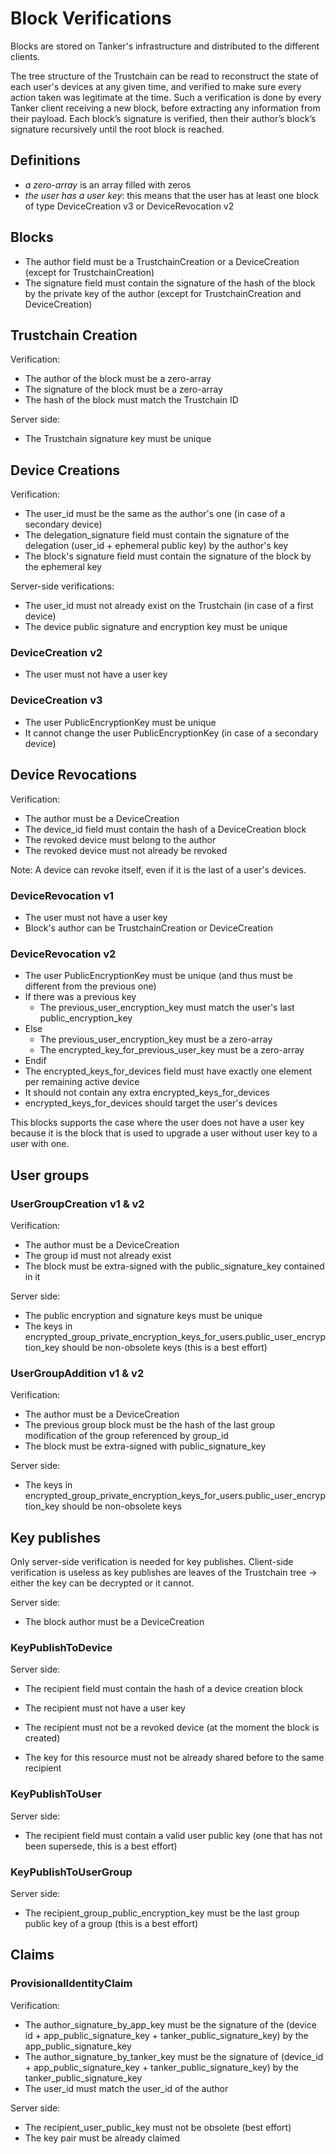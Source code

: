 # Block Verifications

Blocks are stored on Tanker's infrastructure and distributed to the different clients.

The tree structure of the Trustchain can be read to reconstruct the state of each user's devices at any given time, and verified to make sure every action taken was legitimate at the time. Such a verification is done by every Tanker client receiving a new block, before extracting any information from their payload. Each block’s signature is verified, then their author’s block’s signature recursively until the root block is reached.

## Definitions

- *a zero-array* is an array filled with zeros
- *the user has a user key*: this means that the user has at least one block of type DeviceCreation v3 or DeviceRevocation v2

## Blocks

- The author field must be a TrustchainCreation or a DeviceCreation (except for TrustchainCreation)
- The signature field must contain the signature of the hash of the block by the private key of the author (except for TrustchainCreation and DeviceCreation)

## Trustchain Creation

Verification:

- The author of the block must be a zero-array
- The signature of the block must be a zero-array
- The hash of the block must match the Trustchain ID

Server side:

- The Trustchain signature key must be unique

## Device Creations

Verification:

- The user_id must be the same as the author's one (in case of a secondary device)
- The delegation_signature field must contain the signature of the delegation (user_id + ephemeral public key) by the author's key
- The block's signature field must contain the signature of the block by the ephemeral key

Server-side verifications:

- The user_id must not already exist on the Trustchain (in case of a first device)
- The device public signature and encryption key must be unique

### DeviceCreation v2

- The user must not have a user key

### DeviceCreation v3

- The user PublicEncryptionKey must be unique
- It cannot change the user PublicEncryptionKey (in case of a secondary device)

## Device Revocations

Verification:

- The author must be a DeviceCreation
- The device_id field must contain the hash of a DeviceCreation block
- The revoked device must belong to the author
- The revoked device must not already be revoked

Note: A device can revoke itself, even if it is the last of a user's devices.

### DeviceRevocation v1

- The user must not have a user key
- Block's author can be TrustchainCreation or DeviceCreation

### DeviceRevocation v2

- The user PublicEncryptionKey must be unique (and thus must be different from the previous one)
- If there was a previous key
  - The previous_user_encryption_key must match the user's last public_encryption_key
- Else
  - The previous_user_encryption_key must be a zero-array
  - The encrypted_key_for_previous_user_key must be a zero-array
- Endif
- The encrypted_keys_for_devices field must have exactly one element per remaining active device
- It should not contain any extra encrypted_keys_for_devices
- encrypted_keys_for_devices should target the user's devices

This blocks supports the case where the user does not have a user key because it
is the block that is used to upgrade a user without user key to a user with one.

## User groups

### UserGroupCreation v1 & v2

Verification:

- The author must be a DeviceCreation
- The group id must not already exist
- The block must be extra-signed with the public_signature_key contained in it

Server side:

- The public encryption and signature keys must be unique
- The keys in encrypted_group_private_encryption_keys_for_users.public_user_encryption_key should be non-obsolete keys (this is a best effort)

### UserGroupAddition v1 & v2

Verification:

- The author must be a DeviceCreation
- The previous group block must be the hash of the last group modification of the group referenced by group_id
- The block must be extra-signed with public_signature_key

Server side:

- The keys in encrypted_group_private_encryption_keys_for_users.public_user_encryption_key should be non-obsolete keys

## Key publishes

Only server-side verification is needed for key publishes. Client-side verification is useless as key publishes are leaves of the Trustchain tree → either the key can be decrypted or it cannot.

Server side:

- The block author must be a DeviceCreation

### KeyPublishToDevice

Server side:

- The recipient field must contain the hash of a device creation block

- The recipient must not have a user key

- The recipient must not be a revoked device (at the moment the block is created)
- The key for this resource must not be already shared before to the same recipient

### KeyPublishToUser

Server side:

- The recipient field must contain a valid user public key (one that has not been supersede, this is a best effort)

### KeyPublishToUserGroup

Server side:

- The recipient_group_public_encryption_key must be the last group public key of a group (this is a best effort)

## Claims

### ProvisionalIdentityClaim

Verification:

- The author_signature_by_app_key must be the signature of the (device id + app_public_signature_key + tanker_public_signature_key) by the app_public_signature_key
- The author_signature_by_tanker_key must be the signature of (device_id + app_public_signature_key + tanker_public_signature_key) by the tanker_public_signature_key
- The user_id must match the user_id of the author

Server side:

- The recipient_user_public_key must not be obsolete (best effort)
- The key pair must be already claimed
